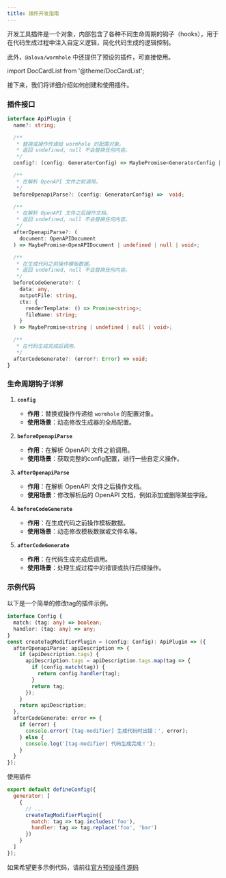 ```yaml
---
title: 插件开发指南
---
```


开发工具插件是一个对象，内部包含了各种不同生命周期的钩子（hooks），用于在代码生成过程中注入自定义逻辑，简化代码生成的逻辑控制。

此外，`@alova/wormhole` 中还提供了预设的插件，可直接使用。

import DocCardList from '@theme/DocCardList';

<DocCardList />

接下来，我们将详细介绍如何创建和使用插件。

### 插件接口

```ts
interface ApiPlugin {
  name?: string;

  /**
   * 替换或操作传递给 wormhole 的配置对象。
   * 返回 undefined, null 不会替换任何内容。
   */
  config?: (config: GeneratorConfig) => MaybePromise<GeneratorConfig | undefined | null | void>;

  /**
   * 在解析 OpenAPI 文件之前调用。
   */
  beforeOpenapiParse?: (config: GeneratorConfig) =>  void;

  /**
   * 在解析 OpenAPI 文件之后操作文档。
   * 返回 undefined, null 不会替换任何内容。
   */
  afterOpenapiParse?: (
    document: OpenAPIDocument
  ) => MaybePromise<OpenAPIDocument | undefined | null | void>;

  /**
   * 在生成代码之前操作模板数据。
   * 返回 undefined, null 不会替换任何内容。
   */
  beforeCodeGenerate?: (
    data: any,
    outputFile: string,
    ctx: {
      renderTemplate: () => Promise<string>;
      fileName: string;
    }
  ) => MaybePromise<string | undefined | null | void>;

  /**
   * 在代码生成完成后调用。
   */
  afterCodeGenerate?: (error?: Error) => void;
}
```

### 生命周期钩子详解

1. **`config`**

   - **作用**：替换或操作传递给 `wormhole` 的配置对象。
   - **使用场景**：动态修改生成器的全局配置。

2. **`beforeOpenapiParse`**

   - **作用**：在解析 OpenAPI 文件之前调用。
   - **使用场景**：获取完整的config配置，进行一些自定义操作。

3. **`afterOpenapiParse`**

   - **作用**：在解析 OpenAPI 文件之后操作文档。
   - **使用场景**：修改解析后的 OpenAPI 文档，例如添加或删除某些字段。

4. **`beforeCodeGenerate`**

   - **作用**：在生成代码之前操作模板数据。
   - **使用场景**：动态修改模板数据或文件名等。

5. **`afterCodeGenerate`**
   - **作用**：在代码生成完成后调用。
   - **使用场景**：处理生成过程中的错误或执行后续操作。

### 示例代码

以下是一个简单的修改tag的插件示例。

```ts
interface Config {
  match: (tag: any) => boolean;
  handler: (tag: any) => any;
}
const createTagModifierPlugin = (config: Config): ApiPlugin => ({
  afterOpenapiParse: apiDescription => {
    if (apiDescription.tags) {
      apiDescription.tags = apiDescription.tags.map(tag => {
        if (config.match(tag)) {
          return config.handler(tag);
        }
        return tag;
      });
    }
    return apiDescription;
  },
  afterCodeGenerate: error => {
    if (error) {
      console.error('[tag-modifier] 生成代码时出错：', error);
    } else {
      console.log('[tag-modifier] 代码生成完成！');
    }
  }
});
```

使用插件

```javascript title="alova.config.js"
export default defineConfig({
  generator: [
    {
      // ...
      createTagModifierPlugin({
        match: tag => tag.includes('foo'),
        handler: tag => tag.replace('foo', 'bar')
      })
    }
  ]
});
```

如果希望更多示例代码，请前往[官方预设插件源码](https://github.com/alovajs/devtools/tree/main/packages%2Fwormhole%2Fsrc%2Fplugins%2Fpresets)
